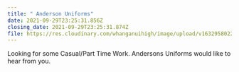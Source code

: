 ```yaml
---
title: " Anderson Uniforms"
date: 2021-09-29T23:25:31.856Z
closing_date: 2021-09-29T23:25:31.874Z
file: https://res.cloudinary.com/whanganuihigh/image/upload/v1632958022/Careers%20and%20Vocational/Uniforms_Job_Ad_secondary_schools.pdf
---
```

Looking for some Casual/Part Time Work.  Andersons Uniforms would like to hear from you.